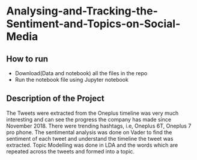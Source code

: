 # Analysing-and-Tracking-the-Sentiment-and-Topics-on-Social-Media

## How to run

- Download(Data and notebook) all the files in the repo
- Run the notebook file using Jupyter notebook

## Description of the Project

The Tweets were extracted from the Oneplus timeline was very much interesting and can see the progress the company has made since November 2018. There were trending hashtags, i.e, Oneplus 6T, Oneplus 7 pro phone. The sentimental analysis was done on Vader to find the sentiment of each tweet and understand the timeline the tweet was extracted. Topic Modelling was done in LDA and the words which are repeated across the tweets and formed into a topic.
